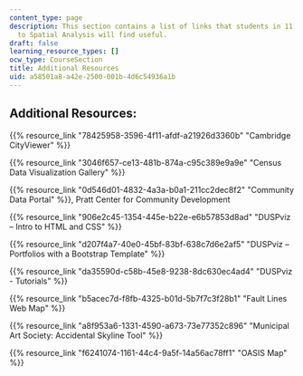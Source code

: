 ```yaml
---
content_type: page
description: This section contains a list of links that students in 11.205 Introduction
  to Spatial Analysis will find useful.
draft: false
learning_resource_types: []
ocw_type: CourseSection
title: Additional Resources
uid: a58501a8-a42e-2500-001b-4d6c54936a1b
---
```

## Additional Resources:

{{% resource_link "78425958-3596-4f11-afdf-a21926d3360b" "Cambridge CityViewer" %}}

{{% resource_link "3046f657-ce13-481b-874a-c95c389e9a9e" "Census Data Visualization Gallery" %}}

{{% resource_link "0d546d01-4832-4a3a-b0a1-211cc2dec8f2" "Community Data Portal" %}}, Pratt Center for Community Development

{{% resource_link "906e2c45-1354-445e-b22e-e6b57853d8ad" "DUSPviz – Intro to HTML and CSS" %}}

{{% resource_link "d207f4a7-40e0-45bf-83bf-638c7d6e2af5" "DUSPviz – Portfolios with a Bootstrap Template" %}}

{{% resource_link "da35590d-c58b-45e8-9238-8dc630ec4ad4" "DUSPviz - Tutorials" %}}

{{% resource_link "b5acec7d-f8fb-4325-b01d-5b7f7c3f28b1" "Fault Lines Web Map" %}}

{{% resource_link "a8f953a6-1331-4590-a673-73e77352c896" "Municipal Art Society: Accidental Skyline Tool" %}}

{{% resource_link "f6241074-1161-44c4-9a5f-14a56ac78ff1" "OASIS Map" %}}